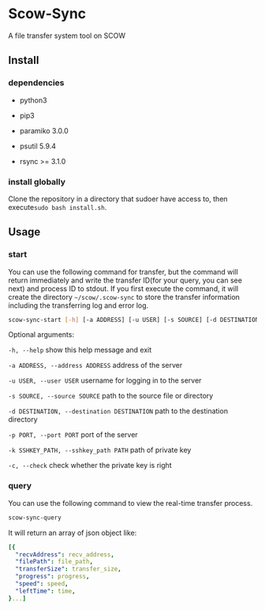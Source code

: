 # Scow-Sync
A file transfer system tool on SCOW

## Install

### dependencies

- python3
 
- pip3

- paramiko 3.0.0

- psutil 5.9.4 

- rsync >= 3.1.0

### install globally

Clone the repository in a directory that sudoer have access to, then execute`sudo bash install.sh`. 

## Usage

### start

You can use the following command for transfer, but the command will return immediately and write the transfer ID(for your query, you can see next) and process ID to stdout. If you first execute the command, it will create the directory `~/scow/.scow-sync` to store the transfer information including the transferring log and error log.

```bash
scow-sync-start [-h] [-a ADDRESS] [-u USER] [-s SOURCE] [-d DESTINATION] [-p PORT] [-k SSHKEY_PATH]
```

Optional arguments:

  `-h, --help`  show this help message and exit

  `-a ADDRESS, --address ADDRESS` address of the server

  `-u USER, --user USER`  username for logging in to the server

  `-s SOURCE, --source SOURCE`  path to the source file or directory

  `-d DESTINATION, --destination DESTINATION` path to the destination directory
  
  `-p PORT, --port PORT`  port of the server

  `-k SSHKEY_PATH, --sshkey_path PATH`  path of private key

  `-c, --check` check whether the private key is right

### query

You can use the following command to view the real-time transfer process.

```bash
scow-sync-query
```

It will return an array of json object like:

```yaml
[{
  "recvAddress": recv_address, 
  "filePath": file_path, 
  "transferSize": transfer_size,
  "progress": progress, 
  "speed": speed, 
  "leftTime": time,
}...]
```





  